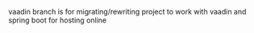 vaadin branch is for migrating/rewriting project to work with vaadin and spring boot for hosting online
